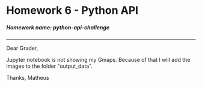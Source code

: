 # Homework 6 - Python API
##### Homework name: python-api-challenge
---
Dear Grader,

Jupyter notebook is not showing my Gmaps.
Because of that I will add the images to the folder "output_data".

Thanks,
Matheus